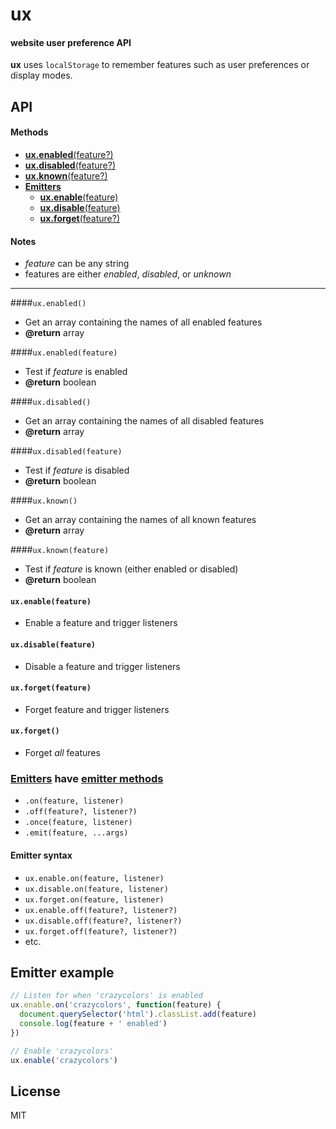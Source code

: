# ux
#### website user preference API
<b>ux</b> uses `localStorage` to remember features such as user preferences or display modes.

## API

#### Methods

- [<b>ux.enabled</b>(feature?)](#enabled)
- [<b>ux.disabled</b>(feature?)](#disabled)
- [<b>ux.known</b>(feature?)](#known)
- <a name="emitters-group"></a>[<b>Emitters</b>](#emitters)
  - [<b>ux.enable</b>(feature)](#enable)
  - [<b>ux.disable</b>(feature)](#disable)
  - [<b>ux.forget</b>(feature?)](#forget)

#### Notes

- <var>feature</var> can be any string
- features are either *enabled*, *disabled*, or *unknown*

* * *

<a name="enabled"></a>
####`ux.enabled()`
- Get an array containing the names of all enabled features
- <b>@return</b> array

####`ux.enabled(feature)`
- Test if <var>feature</var> is enabled
- <b>@return</b> boolean

<a name="disabled"></a>
####`ux.disabled()`
- Get an array containing the names of all disabled features
- <b>@return</b> array

####`ux.disabled(feature)`
- Test if <var>feature</var> is disabled
- <b>@return</b> boolean

<a name="known"></a>
####`ux.known()`
- Get an array containing the names of all known features
- <b>@return</b> array

####`ux.known(feature)`
- Test if <var>feature</var> is known (either enabled or disabled)
- <b>@return</b> boolean

#### `ux.enable(feature)`
- Enable a feature and trigger listeners

#### `ux.disable(feature)`
- Disable a feature and trigger listeners

#### `ux.forget(feature)`
- Forget feature and trigger listeners

#### `ux.forget()`
- Forget *all* features

<a name="emitters"></a>
### [Emitters](#emitters-group) have [emitter methods](https://github.com/ryanve/energy/tree/0.3.1#methods)

 - `.on(feature, listener)`
 - `.off(feature?, listener?)`
 - `.once(feature, listener)`
 - `.emit(feature, ...args)`
 
#### Emitter syntax
 
 - `ux.enable.on(feature, listener)`
 - `ux.disable.on(feature, listener)`
 - `ux.forget.on(feature, listener)`
 - `ux.enable.off(feature?, listener?)`
 - `ux.disable.off(feature?, listener?)`
 - `ux.forget.off(feature?, listener?)`
 - etc.

## Emitter example
```js
// Listen for when 'crazycolors' is enabled
ux.enable.on('crazycolors', function(feature) {
  document.querySelector('html').classList.add(feature)
  console.log(feature + ' enabled')
})

// Enable 'crazycolors'
ux.enable('crazycolors')
```

## License
MIT